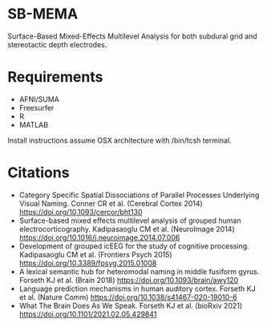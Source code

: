# SB-MEMA
Surface-Based Mixed-Effects Multilevel Analysis for both subdural grid and stereotactic depth electrodes.

# Requirements
- AFNI/SUMA
- Freesurfer
- R
- MATLAB

Install instructions assume OSX architecture with /bin/tcsh terminal.

# Citations
- Category Specific Spatial Dissociations of Parallel Processes Underlying Visual Naming. Conner CR et al. (Cerebral Cortex 2014) https://doi.org/10.1093/cercor/bht130
- Surface-based mixed effects multilevel analysis of grouped human electrocorticography. Kadipasaoglu CM et al. (NeuroImage 2014) https://doi.org/10.1016/j.neuroimage.2014.07.006
- Development of grouped icEEG for the study of cognitive processing. Kadipasaoglu CM et al. (Frontiers Psych 2015) https://doi.org/10.3389/fpsyg.2015.01008
- A lexical semantic hub for heteromodal naming in middle fusiform gyrus. Forseth KJ et al. (Brain 2018) https://doi.org/10.1093/brain/awy120
- Language prediction mechanisms in human auditory cortex. Forseth KJ et al. (Nature Comm) https://doi.org/10.1038/s41467-020-19010-6
- What The Brain Does As We Speak. Forseth KJ et al. (bioRxiv 2021) https://doi.org/10.1101/2021.02.05.429841

